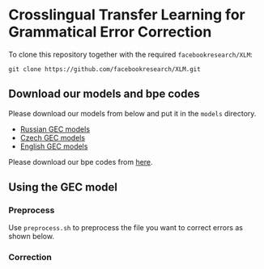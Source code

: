 # Crosslingual Transfer Learning for Grammatical Error Correction
To clone this repository together with the required `facebookresearch/XLM`:
```
git clone https://github.com/facebookresearch/XLM.git
```
## Download our models and bpe codes
Please download our models from below and put it in the `models` directory.
- [Russian GEC models](https://drive.google.com/file/d/1BGhW9nz4W15tEMBuEJtRnggvLiYPhDPP/view?usp=sharing)
- [Czech GEC models](https://drive.google.com/file/d/19cW5gey5xvX36gsvWpxbPZZU5PizEH-w/view?usp=sharing)
- [English GEC models](https://drive.google.com/file/d/1DdKlxV7xKGYH-9zELfdj-bHsft8ePLh2/view?usp=sharing)

Please download our bpe codes from [here](https://drive.google.com/file/d/1pNJd2n0qKeLwcD5d8OfCUWuGeahQr8HM/view?usp=sharing).

## Using the GEC model
### Preprocess
Use `preprocess.sh` to preprocess the file you want to correct errors as shown below.

### Correction
